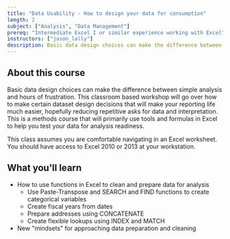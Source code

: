 ```yaml
---
title: "Data Usability - How to design your data for consumption"
length: 2
subject: ["Analysis", "Data Management"]
prereq: "Intermediate Excel I or similar experience working with Excel"
instructors: ["jason_lally"]
description: Basic data design choices can make the difference between simple analysis and hours of frustration.
---
```


## About this course
Basic data design choices can make the difference between simple analysis and hours of frustration. This classroom based workshop will go over how to make certain dataset design decisions that will make your reporting life much easier, hopefully reducing repetitive asks for data and interpretation. This is a methods course that will primarily use tools and formulas in Excel to help you test your data for analysis readiness.

This class assumes you are comfortable navigating in an Excel worksheet. You should have access to Excel 2010 or 2013 at your workstation.

## What you'll learn

- How to use functions in Excel to clean and prepare data for analysis
	- Use Paste-Transpose and SEARCH and FIND functions to create categorical variables
	- Create fiscal years from dates
	- Prepare addresses using CONCATENATE
	- Create flexible lookups using INDEX and MATCH
- New "mindsets" for approaching data preparation and cleaning

